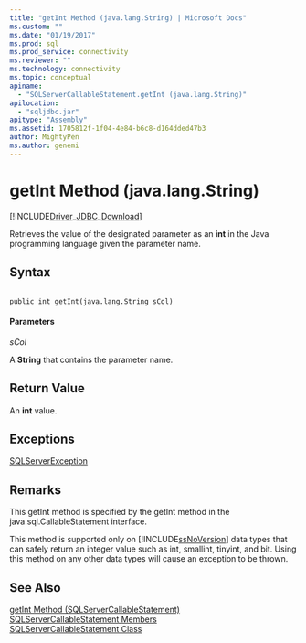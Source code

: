 ```yaml
---
title: "getInt Method (java.lang.String) | Microsoft Docs"
ms.custom: ""
ms.date: "01/19/2017"
ms.prod: sql
ms.prod_service: connectivity
ms.reviewer: ""
ms.technology: connectivity
ms.topic: conceptual
apiname: 
  - "SQLServerCallableStatement.getInt (java.lang.String)"
apilocation: 
  - "sqljdbc.jar"
apitype: "Assembly"
ms.assetid: 1705812f-1f04-4e84-b6c8-d164dded47b3
author: MightyPen
ms.author: genemi
---
```

# getInt Method (java.lang.String)
[!INCLUDE[Driver_JDBC_Download](../../../includes/driver_jdbc_download.md)]

  Retrieves the value of the designated parameter as an **int** in the Java programming language given the parameter name.  
  
## Syntax  
  
```  
  
public int getInt(java.lang.String sCol)  
```  
  
#### Parameters  
 *sCol*  
  
 A **String** that contains the parameter name.  
  
## Return Value  
 An **int** value.  
  
## Exceptions  
 [SQLServerException](../../../connect/jdbc/reference/sqlserverexception-class.md)  
  
## Remarks  
 This getInt method is specified by the getInt method in the java.sql.CallableStatement interface.  
  
 This method is supported only on [!INCLUDE[ssNoVersion](../../../includes/ssnoversion-md.md)] data types that can safely return an integer value such as int, smallint, tinyint, and bit. Using this method on any other data types will cause an exception to be thrown.  
  
## See Also  
 [getInt Method &#40;SQLServerCallableStatement&#41;](../../../connect/jdbc/reference/getint-method-sqlservercallablestatement.md)   
 [SQLServerCallableStatement Members](../../../connect/jdbc/reference/sqlservercallablestatement-members.md)   
 [SQLServerCallableStatement Class](../../../connect/jdbc/reference/sqlservercallablestatement-class.md)  
  
  
